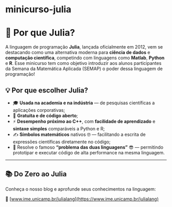 # minicurso-julia
# 🚀 Por que Julia?

A linguagem de programação **Julia**, lançada oficialmente em 2012, vem se destacando como uma alternativa moderna para **ciência de dados** e **computação científica**, competindo com linguagens como **Matlab**, **Python** e **R**. Esse minicurso tem como objetivo introduzir aos alunos participantes da Semana da Matemática Aplicada (SEMAP) o poder dessa linguagem de programação!

## 💡 Por que escolher Julia?

- 🎓 **Usada na academia e na indústria** — de pesquisas científicas a aplicações corporativas;
- 💸 **Gratuita e de código aberto**;
- ⚡ **Desempenho próximo ao C++**, com **facilidade de aprendizado** e **sintaxe simples** comparáveis a Python e R;
- ✍️ **Símbolos matemáticos** nativos 🤓 — facilitando a escrita de expressões científicas diretamente no código;
- 🔄 Resolve o famoso **“problema das duas linguagens”** 😎 — permitindo prototipar e executar código de alta performance na mesma linguagem.

---

## 📚 Do Zero ao Julia

Conheça o nosso blog e aprofunde seus conhecimentos na linguagem:

🔗 [www.ime.unicamp.br/julialang](https://www.ime.unicamp.br/julialang)
